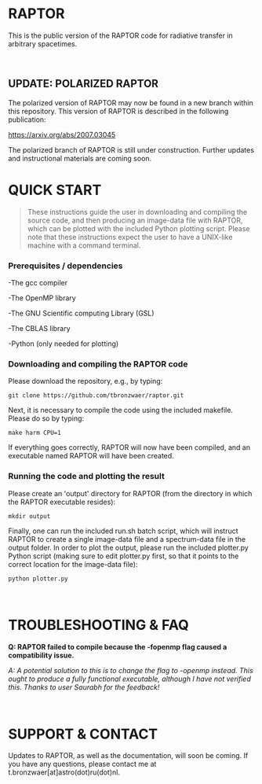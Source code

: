 # RAPTOR

This is the public version of the RAPTOR code for radiative transfer in arbitrary spacetimes. 

<br />

## UPDATE: POLARIZED RAPTOR

The polarized version of RAPTOR may now be found in a new branch within this repository. This version of RAPTOR is described in the following publication:

https://arxiv.org/abs/2007.03045

The polarized branch of RAPTOR is still under construction. Further updates and instructional materials are coming soon.

# QUICK START

> These instructions guide the user in downloading and compiling the source code, and then producing an image-data file with RAPTOR, which can be plotted with the included Python plotting script.
Please note that these instructions expect the user to have a UNIX-like machine with a command terminal.

### Prerequisites / dependencies
-The gcc compiler 

-The OpenMP library

-The GNU Scientific computing Library (GSL)

-The CBLAS library

-Python (only needed for plotting)

### Downloading and compiling the RAPTOR code

Please download the repository, e.g., by typing:
```
git clone https://github.com/tbronzwaer/raptor.git
```
Next, it is necessary to compile the code using the included makefile. Please do so by typing:
```
make harm CPU=1
```
If everything goes correctly, RAPTOR will now have been compiled, and an executable named RAPTOR will have been created. 

### Running the code and plotting the result

Please create an 'output' directory for RAPTOR (from the directory in which the RAPTOR executable resides):
```
mkdir output
```
Finally, one can run the included run.sh batch script, which will instruct RAPTOR to create a single image-data file and a spectrum-data file in the output folder. In order to plot the output, please run the included plotter.py Python script (making sure to edit plotter.py first, so that it points to the correct location for the image-data file):
```
python plotter.py
```

<br />

# TROUBLESHOOTING & FAQ

**Q: RAPTOR failed to compile because the -fopenmp flag caused a compatibility issue.**

*A: A potential solution to this is to change the flag to -openmp instead. This ought to produce a fully functional executable, although I have not verified this. Thanks to user Saurabh for the feedback!*

<br />

# SUPPORT & CONTACT

Updates to RAPTOR, as well as the documentation, will soon be coming. If you have any questions, please contact me at t.bronzwaer[at]astro(dot)ru(dot)nl.
